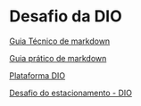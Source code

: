 # Desafio da DIO

[Guia Técnico de markdown](https://www.markdownguide.org/basic-syntax/)

[Guia prático de markdown](https://docs.pipz.com/central-de-ajuda/learning-center/guia-basico-de-markdown#open)

[Plataforma DIO](https://www.dio.me/)

[Desafio do estacionamento - DIO](https://github.com/Yanderalves/GitGitHub-desafio-DIO/tree/master/ProjetoDIOEstacionamento)
